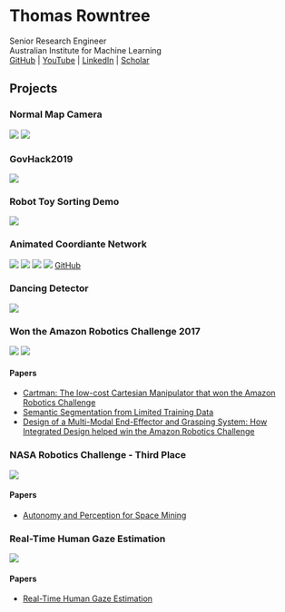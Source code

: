 # Thomas Rowntree
Senior Research Engineer  
Australian Institute for Machine Learning  
[GitHub](https://github.com/ChainBreak)
 | 
[YouTube](https://www.youtube.com/user/thomasjamesrowntree/videos)
 | 
[LinkedIn](https://www.linkedin.com/in/thomas-rowntree-74350156/)
 | 
[Scholar](https://scholar.google.com.au/citations?hl=en&user=XZR6-qAAAAAJ)

## Projects

### Normal Map Camera
[![](https://img.youtube.com/vi/mHugJn8DDc0/mqdefault.jpg)](https://www.youtube.com/watch?v=mHugJn8DDc0)
[![](https://img.youtube.com/vi/6Vc-kvayGio/mqdefault.jpg)](https://www.youtube.com/watch?v=6Vc-kvayGio)


### GovHack2019
[![](https://img.youtube.com/vi/9dWrHqQp2VY/mqdefault.jpg)](https://www.youtube.com/watch?v=9dWrHqQp2VY)


### Robot Toy Sorting Demo
[![](https://img.youtube.com/vi/6o9qGittnbY/mqdefault.jpg)](https://www.youtube.com/watch?v=6o9qGittnbY)


### Animated Coordiante Network
[![](https://img.youtube.com/vi/QoqCdUM9mOc/mqdefault.jpg)](https://www.youtube.com/watch?v=QoqCdUM9mOc)
[![](https://img.youtube.com/vi/WIIzn4jwqkM/mqdefault.jpg)](https://www.youtube.com/watch?v=WIIzn4jwqkM)
[![](https://img.youtube.com/vi/ad2IakGra7Y/mqdefault.jpg)](https://www.youtube.com/watch?v=ad2IakGra7Y)
[![](https://img.youtube.com/vi/GlN4tTZyJ48/mqdefault.jpg)](https://www.youtube.com/watch?v=GlN4tTZyJ48)
[GitHub](https://github.com/ChainBreak/animated_coordinate_network)


### Dancing Detector
[![](https://img.youtube.com/vi/R4nB-2Fu7w8/mqdefault.jpg)](https://www.youtube.com/watch?v=R4nB-2Fu7w8)


### Won the Amazon Robotics Challenge 2017
[![](https://img.youtube.com/vi/yXdzOuQDobk/mqdefault.jpg)](https://www.youtube.com/watch?v=yXdzOuQDobk)
[![](https://img.youtube.com/vi/AljePt7Mh6U/mqdefault.jpg)](https://www.youtube.com/watch?v=AljePt7Mh6U)
#### Papers
 - [Cartman: The low-cost Cartesian Manipulator that won the Amazon Robotics Challenge](https://arxiv.org/abs/1709.06283)
 - [Semantic Segmentation from Limited Training Data](https://arxiv.org/abs/1709.07665)
 - [Design of a Multi-Modal End-Effector and Grasping System: How Integrated Design helped win the Amazon Robotics Challenge](https://arxiv.org/abs/1710.01439)


### NASA Robotics Challenge - Third Place
[![](https://img.youtube.com/vi/3vYtedQTVbw/mqdefault.jpg)](https://www.youtube.com/watch?v=3vYtedQTVbw)
#### Papers
 - [Autonomy and Perception for Space Mining](https://arxiv.org/abs/2109.12109)


### Real-Time Human Gaze Estimation
[![](https://img.youtube.com/vi/wt8Kz4UiRoA/mqdefault.jpg)](https://www.youtube.com/watch?v=wt8Kz4UiRoA)
#### Papers
- [Real-Time Human Gaze Estimation](https://ieeexplore.ieee.org/document/8945919)


